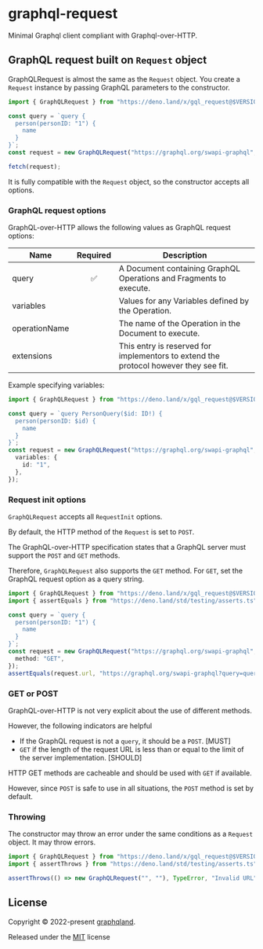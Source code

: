 # graphql-request

Minimal Graphql client compliant with Graphql-over-HTTP.

## GraphQL request built on `Request` object

GraphQLRequest is almost the same as the `Request` object. You create a
`Request` instance by passing GraphQL parameters to the constructor.

```ts
import { GraphQLRequest } from "https://deno.land/x/gql_request@$VERSION/mod.ts";

const query = `query {
  person(personID: "1") {
    name
  }
}`;
const request = new GraphQLRequest("https://graphql.org/swapi-graphql", query);

fetch(request);
```

It is fully compatible with the `Request` object, so the constructor accepts all
options.

### GraphQL request options

GraphQL-over-HTTP allows the following values as GraphQL request options:

| Name          |      Required      | Description                                                                          |
| ------------- | :----------------: | ------------------------------------------------------------------------------------ |
| query         | :white_check_mark: | A Document containing GraphQL Operations and Fragments to execute.                   |
| variables     |                    | Values for any Variables defined by the Operation.                                   |
| operationName |                    | The name of the Operation in the Document to execute.                                |
| extensions    |                    | This entry is reserved for implementors to extend the protocol however they see fit. |

Example specifying variables:

```ts
import { GraphQLRequest } from "https://deno.land/x/gql_request@$VERSION/mod.ts";

const query = `query PersonQuery($id: ID!) {
  person(personID: $id) {
    name
  }
}`;
const request = new GraphQLRequest("https://graphql.org/swapi-graphql", query, {
  variables: {
    id: "1",
  },
});
```

### Request init options

`GraphQLRequest` accepts all `RequestInit` options.

By default, the HTTP method of the `Request` is set to `POST`.

The GraphQL-over-HTTP specification states that a GraphQL server must support
the `POST` and `GET` methods.

Therefore, `GraphQLRequest` also supports the `GET` method. For `GET`, set the
GraphQL request option as a query string.

```ts
import { GraphQLRequest } from "https://deno.land/x/gql_request@$VERSION/mod.ts";
import { assertEquals } from "https://deno.land/std/testing/asserts.ts";

const query = `query {
  person(personID: "1") {
    name
  }
}`;
const request = new GraphQLRequest("https://graphql.org/swapi-graphql", query, {
  method: "GET",
});
assertEquals(request.url, "https://graphql.org/swapi-graphql?query=query...");
```

### GET or POST

GraphQL-over-HTTP is not very explicit about the use of different methods.

However, the following indicators are helpful

- If the GraphQL request is not a `query`, it should be a `POST`. [MUST]
- `GET` if the length of the request URL is less than or equal to the limit of
  the server implementation. [SHOULD]

HTTP GET methods are cacheable and should be used with `GET` if available.

However, since `POST` is safe to use in all situations, the `POST` method is set
by default.

### Throwing

The constructor may throw an error under the same conditions as a `Request`
object. It may throw errors.

```ts
import { GraphQLRequest } from "https://deno.land/x/gql_request@$VERSION/mod.ts";
import { assertThrows } from "https://deno.land/std/testing/asserts.ts";

assertThrows(() => new GraphQLRequest("", ""), TypeError, "Invalid URL");
```

## License

Copyright © 2022-present [graphqland](https://github.com/graphqland).

Released under the [MIT](./LICENSE) license
